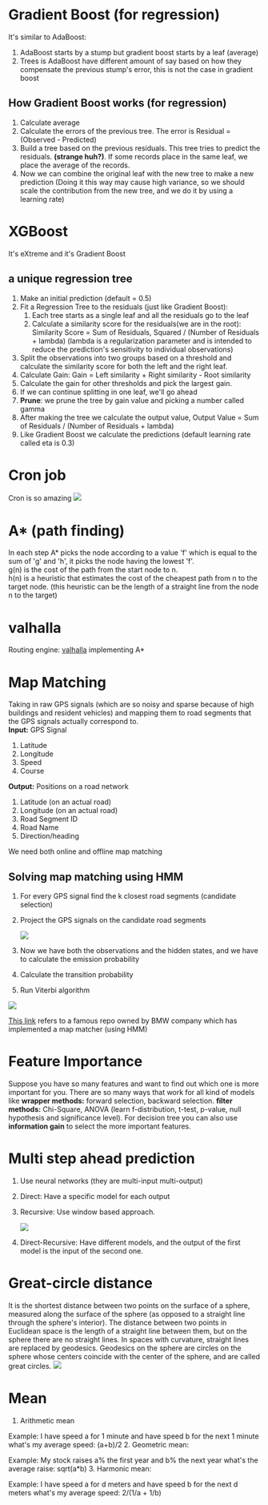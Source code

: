 # Gradient Boost (for regression)
It's similar to AdaBoost:
1. AdaBoost starts by a stump but gradient boost starts by a leaf (average)
2. Trees is AdaBoost have different amount of say based on how they compensate the previous stump's error, this is not 
   the case in gradient boost 
   
## How Gradient Boost works (for regression)
1. Calculate average
2. Calculate the errors of the previous tree. The error is Residual = (Observed - Predicted)
3. Build a tree based on the previous residuals. This tree tries to predict the residuals. **(strange huh?)**. If some 
records place in the same leaf, we place the average of the records.
4. Now we can combine the original leaf with the new tree to make a new prediction (Doing it this way may cause high 
   variance, so we should scale the contribution from the new tree, and we do it by using a learning rate)
   
# XGBoost
It's eXtreme and it's Gradient Boost
## a unique regression tree
1. Make an initial prediction (default = 0.5)
2. Fit a Regression Tree to the residuals (just like Gradient Boost):
    1. Each tree starts as a single leaf and all the residuals go to the leaf
    2. Calculate a similarity score for the residuals(we are in the root): Similarity Score = Sum of Residuals, Squared / (Number of Residuals + lambda)
    (lambda is a regularization parameter and is intended to reduce the prediction's sensitivity to individual observations)
3. Split the observations into two groups based on a threshold and calculate the similarity score for both the left and the 
right leaf.
4. Calculate Gain: Gain = Left similarity + Right similarity - Root similarity
5. Calculate the gain for other thresholds and pick the largest gain.
6. If we can continue splitting in one leaf, we'll go ahead
7. **Prune**: we prune the tree by gain value and picking a number called gamma
8. After making the tree we calculate the output value, Output Value = Sum of Residuals / (Number of Residuals + lambda)
9. Like Gradient Boost we calculate the predictions (default learning rate called eta is 0.3)

# Cron job
Cron is so amazing
![](images/cron.png)

# A* (path finding)
In each step A* picks the node according to a value 'f' which is equal to the sum of 'g' and 'h', it picks the node 
having the lowest 'f'.<br/>
g(n) is the cost of the path from the start node to n.<br/>
h(n) is a heuristic that estimates the cost of the cheapest path from n to the target node. (this heuristic can be the
length of a straight line from the node n to the target)

# valhalla
Routing engine: [valhalla](https://github.com/valhalla/valhalla) implementing A*

# Map Matching
Taking in raw GPS signals (which are so noisy and sparse because of high buildings and resident vehicles) and mapping 
them to road segments that the GPS signals actually correspond to.<br/>
**Input:** GPS Signal
1. Latitude
2. Longitude
3. Speed
4. Course

**Output:** Positions on a road network
1. Latitude (on an actual road)
2. Longitude (on an actual road)
3. Road Segment ID
4. Road Name
5. Direction/heading

We need both online and offline map matching

## Solving map matching using HMM
1. For every GPS signal find the k closest road segments (candidate selection)
2. Project the GPS signals on the candidate road segments
   

   ![](images/mapMatch.png)
3. Now we have both the observations and the hidden states, and we have to calculate the emission probability
4. Calculate the transition probability
5. Run Viterbi algorithm

![](images/hmm.png)

[This link](https://github.com/bmwcarit/barefoot) refers to a famous repo owned by BMW company which has implemented a 
map matcher (using HMM)

# Feature Importance
Suppose you have so many features and want to find out which one is more important for you. There are so many ways that 
work for all kind of models like **wrapper methods:** forward selection, backward selection. **filter methods:** 
   Chi-Square, ANOVA (learn f-distribution, t-test, p-value, null hypothesis and significance level). For decision tree
you can also use **information gain** to select the more important features.

# Multi step ahead prediction
1. Use neural networks (they are multi-input multi-output)
2. Direct: Have a specific model for each output
3. Recursive: Use window based approach.
   

   ![](images/recursive.png)
4. Direct-Recursive: Have different models, and the output of the first model is the input of the second one.

# Great-circle distance
It is the shortest distance between two points on the surface of a sphere, measured along the surface of the sphere (as 
opposed to a straight line through the sphere's interior). The distance between two points in Euclidean space is the 
length of a straight line between them, but on the sphere there are no straight lines. In spaces with curvature, straight 
lines are replaced by geodesics. Geodesics on the sphere are circles on the sphere whose centers coincide with the center 
of the sphere, and are called great circles. 
![](images/gc.png)

# Mean
1. Arithmetic mean
   
Example: I have speed a for 1 minute and have speed b for the next 1 minute what's my average speed: (a+b)/2
2. Geometric mean: 
   
Example: My stock raises a% the first year and b% the next year what's the average raise: sqrt(a*b)
3. Harmonic mean:

Example: I have speed a for d meters and have speed b for the next d meters what's my average speed: 2/(1/a + 1/b)